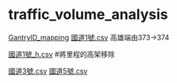 # traffic_volume_analysis

[GantryID_mapping](https://tisvcloud.freeway.gov.tw/documents/TDCS%E4%BD%BF%E7%94%A8%E6%89%8B%E5%86%8Av34.pdf)
[國道1號.csv](https://www.freeway.gov.tw/Download_File_Direct.ashx?id=525&FileConditionsID=1)
高雄端由373->374

[國道1號_h.csv](https://www.freeway.gov.tw/Download_File_Direct.ashx?id=526&FileConditionsID=1)
#將里程的高架移除

[國道3號.csv](https://www.freeway.gov.tw/Download_File_Direct.ashx?id=530&FileConditionsID=1)
[國道5號.csv](https://www.freeway.gov.tw/Download_File_Direct.ashx?id=532&FileConditionsID=1)